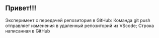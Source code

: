 ## Привет!!!
Эксперимент с передачей репозитория в GitHub:
Команда git push отправляет изменения в удаленный репозиторий из VScode;
Строка написанная в GitHub
